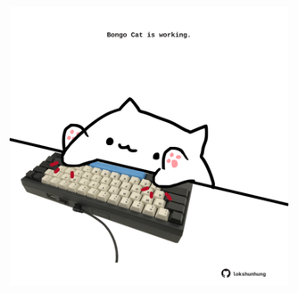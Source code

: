 <!-- built at 02/02/2023, 10:00:58 UTC -->
<p align="center">
  <img width="500" height="500" src="./ReadmeImage.svg">
</p>
